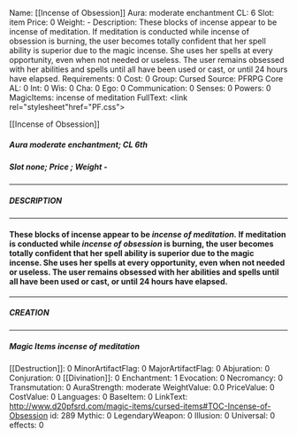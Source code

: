 Name: [[Incense of Obsession]]
Aura: moderate enchantment
CL: 6
Slot: item
Price: 0
Weight: -
Description: These blocks of incense appear to be incense of meditation. If meditation is conducted while incense of obsession is burning, the user becomes totally confident that her spell ability is superior due to the magic incense. She uses her spells at every opportunity, even when not needed or useless. The user remains obsessed with her abilities and spells until all have been used or cast, or until 24 hours have elapsed.
Requirements: 0
Cost: 0
Group: Cursed
Source: PFRPG Core
AL: 0
Int: 0
Wis: 0
Cha: 0
Ego: 0
Communication: 0
Senses: 0
Powers: 0
MagicItems: incense of meditation
FullText: <link rel="stylesheet"href="PF.css"><div class="heading"><p class="alignleft">[[Incense of Obsession]]</p><div style="clear: both;"></div></div><div><h5><b>Aura </b>moderate enchantment; <b>CL </b>6th</h5><h5><b>Slot </b>none; <b>Price </b>; <b>Weight </b>-</h5></div><hr/><div><h5><b>DESCRIPTION</b></h5></div><hr/><div><h4><p>These blocks of incense appear to be <i>incense of meditation.</i> If meditation is conducted while <i>incense of obsession</i> is burning, the user becomes totally confident that her spell ability is superior due to the magic incense. She uses her spells at every opportunity, even when not needed or useless. The user remains obsessed with her abilities and spells until all have been used or cast, or until 24 hours have elapsed.</p></h4></div><hr/><div><h5><b>CREATION</b></h5></div><hr/><div><h5><b>Magic Items </b><i>incense of meditation</i></h5></div>
[[Destruction]]: 0
MinorArtifactFlag: 0
MajorArtifactFlag: 0
Abjuration: 0
Conjuration: 0
[[Divination]]: 0
Enchantment: 1
Evocation: 0
Necromancy: 0
Transmutation: 0
AuraStrength: moderate
WeightValue: 0.0
PriceValue: 0
CostValue: 0
Languages: 0
BaseItem: 0
LinkText: http://www.d20pfsrd.com/magic-items/cursed-items#TOC-Incense-of-Obsession
id: 289
Mythic: 0
LegendaryWeapon: 0
Illusion: 0
Universal: 0
effects: 0
